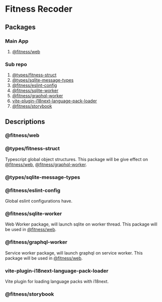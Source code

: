 # Fitness Recoder

## Packages
### Main App
1. [@fitness/web](#web)

### Sub repo
1. [@types/fitness-struct](#struct)
1. [@types/sqlite-message-types](#sqlite-message-types)
1. [@fitness/eslint-config](#eslint-config)
1. [@fitness/sqlite-worker](#sqlite-worker)
1. [@fitness/graphql-worker](#graphql-worker)
1. [vite-plugin-i18next-language-pack-loader](#language-pack-loader)
1. [@fitness/storybook](#storybook)

## Descriptions

### <a id="web"></a> @fitness/web


### <a id="struct"></a> @types/fitness-struct
Typescript global object structures. 
This package will be give effect on [@fitness/web](#web), [@fitness/graphql-worker](#graphql-worker).

### <a id="sqlite-message-types"></a> @types/sqlite-message-types

### <a id="eslint-config"></a> @fitness/eslint-config
Global eslint configurations have. 

### <a id="sqlite-worker"></a> @fitness/sqlite-worker
Web Worker package, will launch sqlite on worker thread. 
This package will be used in [@fitness/web](apps/web/src/worker.ts).

### <a id="graphql-worker"></a> @fitness/graphql-worker
Service worker package, will launch graphql on service worker. 
This package will be used in [@fitness/web](apps/web/src/worker.ts).

### <a id="language-pack-loader"></a> vite-plugin-i18next-language-pack-loader
Vite plugin for loading language packs with i18next.

### <a id="storybook"></a> @fitness/storybook